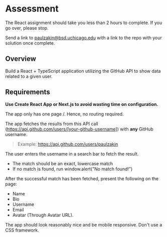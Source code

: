 # Assessment 

The React assignment should take you less than 2 hours to complete. If you go over, please stop. 

Send a link to paulzakin@bsd.uchicago.edu with a link to the repo with your solution once complete.

## Overview

Build a React + TypeScript application utilizing the GitHub API to show data related to a given user. 

## Requirements

**Use Create React App or Next.js to avoid wasting time on configuration.** 

The app only has one page /. Hence, no routing required. 

The app fetches the results from this API call (https://api.github.com/users/[your-github-username]) with **any** GitHub username. 

> Example: https://api.github.com/users/paulzakin

The user enters the username in a search bar to fetch the result.

- The match should be an exact, lowercase match
- If no match is found, run window.alert("No match found!")

After the successful match has been fetched, present the following on the page: 

- Name 
- Bio 
- Username 
- Email
- Avatar (Through Avatar URL). 

The app should look reasonably nice and be mobile responsive. Don't use a CSS framework.
